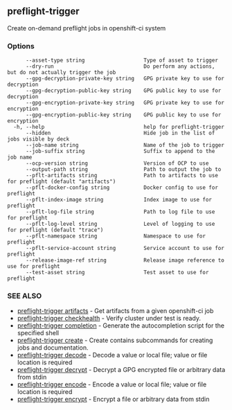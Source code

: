 ## preflight-trigger

Create on-demand preflight jobs in openshift-ci system

### Options

```
      --asset-type string                   Type of asset to trigger
      --dry-run                             Do perform any actions, but do not actually trigger the job
      --gpg-decryption-private-key string   GPG private key to use for decryption
      --gpg-decryption-public-key string    GPG public key to use for decryption
      --gpg-encryption-private-key string   GPG private key to use for encryption
      --gpg-encryption-public-key string    GPG public key to use for encryption
  -h, --help                                help for preflight-trigger
      --hidden                              Hide job in the list of jobs visible by deck
      --job-name string                     Name of the job to trigger
      --job-suffix string                   Suffix to append to the job name
      --ocp-version string                  Version of OCP to use
      --output-path string                  Path to output the job to
      --pflt-artifacts string               Path to artifacts to use for preflight (default "artifacts")
      --pflt-docker-config string           Docker config to use for preflight
      --pflt-index-image string             Index image to use for preflight
      --pflt-log-file string                Path to log file to use for preflight
      --pflt-log-level string               Level of logging to use for preflight (default "trace")
      --pflt-namespace string               Namespace to use for preflight
      --pflt-service-account string         Service account to use for preflight
      --release-image-ref string            Release image reference to use for preflight
      --test-asset string                   Test asset to use for preflight
```

### SEE ALSO

* [preflight-trigger artifacts](preflight-trigger_artifacts.md)	 - Get artifacts from a given openshift-ci job
* [preflight-trigger checkhealth](preflight-trigger_checkhealth.md)	 - Verify cluster under test is ready.
* [preflight-trigger completion](preflight-trigger_completion.md)	 - Generate the autocompletion script for the specified shell
* [preflight-trigger create](preflight-trigger_create.md)	 - Create contains subcommands for creating jobs and documentation.
* [preflight-trigger decode](preflight-trigger_decode.md)	 - Decode a value or local file; value or file location is required
* [preflight-trigger decrypt](preflight-trigger_decrypt.md)	 - Decrypt a GPG encrypted file or arbitrary data from stdin
* [preflight-trigger encode](preflight-trigger_encode.md)	 - Encode a value or local file; value or file location is required
* [preflight-trigger encrypt](preflight-trigger_encrypt.md)	 - Encrypt a file or arbitrary data from stdin

